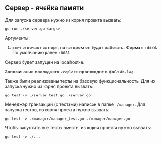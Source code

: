 ## Сервер - ячейка памяти

Для запуска сервера нужно из корня проекта вызвать:
```
go run ./server.go <args>
```

Аргументы: 
1) ```port``` отвечает за порт, на котором он будет работать.
Формат: ```:dddd```.
По умолчанию равен ```:8081```.

Сервер будет запущен на localhost-е.

Запоминание последнего ```/replace``` происходит в файл ```db.log```.

Также были реализованы тесты на базовую функциональность.
Для их запуска нужно из корня проекта вызвать:
```
go test -v ./server_test.go ./server.go
```

Менеджер транзакций (с тестами) написан в папке `./manager`. Для запуска тестов, 
из корня проекта нужно вызвать:
```
go test -v ./manager/manager_test.go ./manager/manager.go
```

Чтобы запустить все тесты вместе, из корня проекта нужно вызвать:
```
go test -v ./...
```
